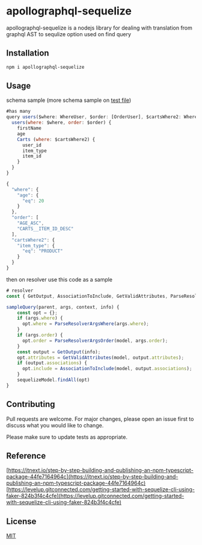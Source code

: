# apollographql-sequelize

apollographql-sequelize is a nodejs library for dealing with translation from graphql AST to sequlize option used on find query

## Installation


```bash
npm i apollographql-sequelize
```

## Usage
schema sample (more schema sample on [test file](https://github.com/adityaokke/apollographql-sequelize/blob/main/src/__tests__/resolver-helper.test.ts))
```javascript
#has many
query users($where: WhereUser, $order: [OrderUser], $cartsWhere2: WhereCart) {
  users(where: $where, order: $order) {
    firstName
    age
    Carts (where: $cartsWhere2) {
      user_id
      item_type
      item_id
    }
  }
}

{
  "where": {
    "age": {
      "eq": 20
    }
  },
  "order": [
    "AGE_ASC",
    "CARTS__ITEM_ID_DESC"
  ],
  "cartsWhere2": {
    "item_type": {
      "eq": "PRODUCT"
    }
  }
}
```

then on resolver use this code as a sample
```javascript
# resolver
const { GetOutput, AssociationToInclude, GetValidAttributes, ParseResolverArgsOrder, ParseResolverArgsWhere } = require('../../../lib/index');

sampleQuery(parent, args, context, info) {
    const opt = {};
    if (args.where) {
      opt.where = ParseResolverArgsWhere(args.where);
    }
    if (args.order) {
      opt.order = ParseResolverArgsOrder(model, args.order);
    }
    const output = GetOutput(info);
    opt.attributes = GetValidAttributes(model, output.attributes);
    if (output.associations) {
      opt.include = AssociationToInclude(model, output.associations);
    }
    sequelizeModel.findAll(opt)
}
```

## Contributing
Pull requests are welcome. For major changes, please open an issue first to discuss what you would like to change.

Please make sure to update tests as appropriate.

## Reference
[https://itnext.io/step-by-step-building-and-publishing-an-npm-typescript-package-44fe7164964c](https://itnext.io/step-by-step-building-and-publishing-an-npm-typescript-package-44fe7164964c)
[https://levelup.gitconnected.com/getting-started-with-sequelize-cli-using-faker-824b3f4c4cfe](https://levelup.gitconnected.com/getting-started-with-sequelize-cli-using-faker-824b3f4c4cfe)

## License
[MIT](https://choosealicense.com/licenses/mit/)